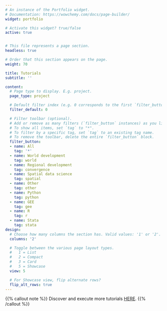```yaml
---
# An instance of the Portfolio widget.
# Documentation: https://wowchemy.com/docs/page-builder/
widget: portfolio

# Activate this widget? true/false
active: true


# This file represents a page section.
headless: true

# Order that this section appears on the page.
weight: 70

title: Tutorials
subtitle: ''

content:
  # Page type to display. E.g. project.
  page_type: project

  # Default filter index (e.g. 0 corresponds to the first `filter_button` instance below).
  filter_default: 0

  # Filter toolbar (optional).
  # Add or remove as many filters (`filter_button` instances) as you like.
  # To show all items, set `tag` to "*".
  # To filter by a specific tag, set `tag` to an existing tag name.
  # To remove the toolbar, delete the entire `filter_button` block.
  filter_button:
  - name: All
    tag: '*'
  - name: World development
    tag: world
  - name: Regional development
    tag: convergence
  - name: Spatial data science
    tag: spatial
  - name: Other
    tag: other
  - name: Python
    tag: python
  - name: GEE
    tag: gee
  - name: R
    tag: r
  - name: Stata
    tag: stata
design:
  # Choose how many columns the section has. Valid values: '1' or '2'.
  columns: '2'

  # Toggle between the various page layout types.
  #   1 = List
  #   2 = Compact
  #   3 = Card
  #   5 = Showcase
  view: 5

  # For Showcase view, flip alternate rows?
  flip_alt_rows: true
---
```


{{% callout note %}}
Discover and execute more tutorials [HERE](https://deepnote.com/@carlos-mendez).
{{% /callout %}}

</center>


